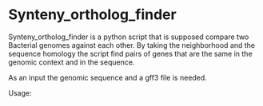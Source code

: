 Synteny_ortholog_finder
=======================

Synteny_ortholog_finder is a python script that is supposed compare two Bacterial genomes against each other. By taking the neighborhood and the sequence homology the script find pairs of genes that are the same in the genomic context and in the sequence.

As an input the genomic sequence and a gff3 file is needed.

Usage:


